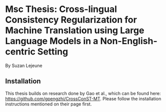 # Msc Thesis: Cross-lingual Consistency Regularization for Machine Translation using Large Language Models in a Non-English-centric Setting
By Suzan Lejeune

## Installation
This thesis builds on research done by Gao et al., which can be found here: <https://github.com/gpengzhi/CrossConST-MT>.
Please follow the installation instructions mentioned on their page first.
